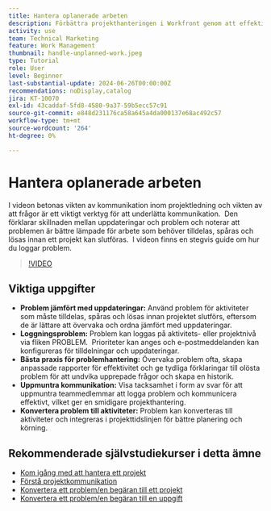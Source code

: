 ```yaml
---
title: Hantera oplanerade arbeten
description: Förbättra projekthanteringen i Workfront genom att effektivt spåra och lösa problem, använda loggningsverktyg, implementera vedertagna standarder, främja kommunikation och smidigt konvertera problem till uppgifter för smidigt utförande.
activity: use
team: Technical Marketing
feature: Work Management
thumbnail: handle-unplanned-work.jpeg
type: Tutorial
role: User
level: Beginner
last-substantial-update: 2024-06-26T00:00:00Z
recommendations: noDisplay,catalog
jira: KT-10070
exl-id: 43caddaf-5fd8-4580-9a37-59b5ecc57c91
source-git-commit: e848d231176ca58a645a4da000137e68ac492c57
workflow-type: tm+mt
source-wordcount: '264'
ht-degree: 0%

---
```


# Hantera oplanerade arbeten

I videon betonas vikten av kommunikation inom projektledning och vikten av att frågor är ett viktigt verktyg för att underlätta kommunikation. &#x200B; Den förklarar skillnaden mellan uppdateringar och problem och noterar att problemen är bättre lämpade för arbete som behöver tilldelas, spåras och lösas innan ett projekt kan slutföras. &#x200B; I videon finns en stegvis guide om hur du loggar problem. &#x200B;


>[!VIDEO](https://video.tv.adobe.com/v/3446570/?quality=12&learn=on&enablevpops&captions=swe)

## Viktiga uppgifter

* **Problem jämfört med uppdateringar:** Använd problem för aktiviteter som måste tilldelas, spåras och lösas innan projektet slutförs, eftersom de är lättare att övervaka och ordna jämfört med uppdateringar. &#x200B;
* **Loggningsproblem:** Problem kan loggas på aktivitets- eller projektnivå via fliken PROBLEM. &#x200B; Prioriteter kan anges och e-postmeddelanden kan konfigureras för tilldelningar och uppdateringar.
* **Bästa praxis för problemhantering:** Övervaka problem ofta, skapa anpassade rapporter för effektivitet och ge tydliga förklaringar till olösta problem för att undvika upprepade frågor och skapa en historik. &#x200B;
* **Uppmuntra kommunikation:** Visa tacksamhet i form av svar för att uppmuntra teammedlemmar att logga problem och kommunicera effektivt, vilket ger en smidigare projekthantering. &#x200B;
* **Konvertera problem till aktiviteter:** Problem kan konverteras till aktiviteter och integreras i projekttidslinjen för bättre planering och körning. &#x200B;


## Rekommenderade självstudiekurser i detta ämne

* [Kom igång med att hantera ett projekt](/help/manage-work/projects/getting-started-manage-a-project.md)
* [Förstå projektkommunikation](/help/manage-work/projects/understand-project-communication.md)
* [Konvertera ett problem/en begäran till ett projekt](/help/manage-work/issues-requests/create-a-project-from-a-request.md)
* [Konvertera ett problem/en begäran till en uppgift](/help/manage-work/issues-requests/convert-issues-to-other-work-items.md)
